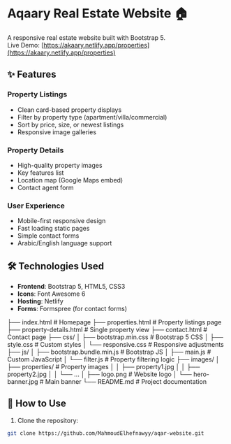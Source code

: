 # Aqaary Real Estate Website 🏠

A responsive real estate website built with Bootstrap 5.  
Live Demo: [https://akaary.netlify.app/properties](https://akaary.netlify.app/properties)

## ✨ Features

### Property Listings
- Clean card-based property displays
- Filter by property type (apartment/villa/commercial)
- Sort by price, size, or newest listings
- Responsive image galleries

### Property Details
- High-quality property images
- Key features list
- Location map (Google Maps embed)
- Contact agent form

### User Experience
- Mobile-first responsive design
- Fast loading static pages
- Simple contact forms
- Arabic/English language support

## 🛠️ Technologies Used

- **Frontend**: Bootstrap 5, HTML5, CSS3
- **Icons**: Font Awesome 6
- **Hosting**: Netlify
- **Forms**: Formspree (for contact forms)

├── index.html                   # Homepage
├── properties.html              # Property listings page
├── property-details.html        # Single property view
├── contact.html                 # Contact page
├── css/
│   ├── bootstrap.min.css        # Bootstrap 5 CSS
│   ├── style.css                # Custom styles
│   └── responsive.css           # Responsive adjustments
├── js/
│   ├── bootstrap.bundle.min.js  # Bootstrap JS
│   ├── main.js                  # Custom JavaScript
│   └── filter.js                # Property filtering logic
├── images/
│   ├── properties/              # Property images
│   │   ├── property1.jpg
│   │   ├── property2.jpg
│   │   └── ...
│   ├── logo.png                 # Website logo
│   └── hero-banner.jpg          # Main banner
└── README.md                    # Project documentation


## 🚀 How to Use

1. Clone the repository:
```bash
git clone https://github.com/MahmoudElhefnawyy/aqar-website.git
